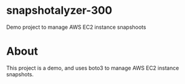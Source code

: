 # snapshotalyzer-300
Demo project to manage AWS EC2 instance snapshoots

# About

This project is a demo, and uses boto3 to manage AWS EC2 instance snapshots.

